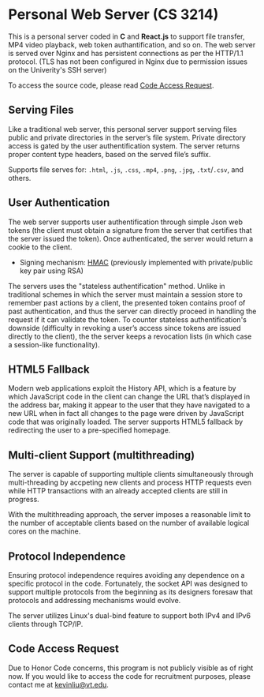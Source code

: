 # Personal Web Server (CS 3214)
This is a personal server coded in **C** and **React.js** to support file transfer, MP4 video playback, web token authantification, and so on. The web server is served over Nginx and has persistent connections as per the HTTP/1.1 protocol. (TLS has not been configured in Nginx due to permission issues on the Univerity's SSH server)

To access the source code, please read [Code Access Request](https://github.com/ReZeroE/Personal-Server#code-access-request).


## Serving Files
Like a traditional web server, this personal server support serving files public and private directories in the server’s file system. Private directory access is gated by the user authentification system. The server returns proper content type headers, based on the served file’s suffix. 

Supports file serves for: `.html`, `.js`, `.css`, `.mp4`, `.png`, `.jpg`, `.txt`/`.csv`, and others.

## User Authentication
The web server supports user authentification through simple Json web tokens (the client must obtain a signature from the server that certifies that the server issued the token). Once authenticated, the server would return a cookie to the client. 


 - Signing mechanism: [HMAC](https://www.okta.com/identity-101/hmac/#:~:text=Hash%2Dbased%20message%20authentication%20code,use%20signatures%20and%20asymmetric%20cryptography.) (previously implemented with private/public key pair using RSA)

The servers uses the "stateless authentification" method. Unlike in traditional schemes in which the server must maintain a session store to remember past actions by a client, the presented token contains proof of past authentication, and thus the server can directly proceed in handling the request if it can validate the token. To counter stateless authentification's downside (difficulty in revoking a user’s access since tokens are issued directly to the client), the the server keeps a revocation lists (in which case a session-like functionality).

## HTML5 Fallback
Modern web applications exploit the History API, which is a feature by which JavaScript code in the client can change the URL that’s displayed in the address bar, making it appear to the user that they have navigated to a new URL when in fact all changes to the page were driven by JavaScript code that was originally loaded. The server supports HTML5 fallback by redirecting the user to a pre-specified homepage.


## Multi-client Support (multithreading)
The server is capable of supporting multiple clients simultaneously through multi-threading by accpeting new clients and process HTTP requests even while HTTP transactions with an already accepted clients are still in progress.

With the multithreading approach, the server imposes a reasonable limit to the number of acceptable clients based on the number of available logical cores on the machine.

## Protocol Independence
Ensuring protocol independence requires avoiding any dependence on a specific protocol in the code. Fortunately, the socket API was designed to support multiple protocols from the beginning as its designers foresaw that protocols and addressing mechanisms would evolve.

The server utilizes Linux's dual-bind feature to support both IPv4 and IPv6 clients through TCP/IP.

## Code Access Request
Due to Honor Code concerns, this program is not publicly visible as of right now. If you would like to access the code for recruitment purposes, please contact me at kevinliu@vt.edu. 
